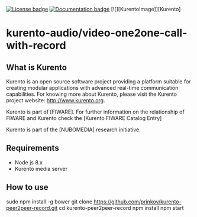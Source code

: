 [![License badge](https://img.shields.io/badge/license-Apache2-orange.svg)](http://www.apache.org/licenses/LICENSE-2.0)
[![Documentation badge](https://readthedocs.org/projects/fiware-orion/badge/?version=latest)](http://doc-kurento.readthedocs.org/en/latest/)
[![][KurentoImage]][Kurento]

kurento-audio/video-one2one-call-with-record
====================

What is Kurento
---------------

Kurento is an open source software project providing a platform suitable
for creating modular applications with advanced real-time communication
capabilities. For knowing more about Kurento, please visit the Kurento
project website: http://www.kurento.org.

Kurento is part of [FIWARE]. For further information on the relationship of
FIWARE and Kurento check the [Kurento FIWARE Catalog Entry]

Kurento is part of the [NUBOMEDIA] research initiative.


Requirements
-------------
- Node js 8.x
- Kurento media server

How to use
-------------
sudo npm install -g bower
git clone https://github.com/prinkov/kurento-peer2peer-record.git
cd kurento-peer2peer-record
npm install
npm start